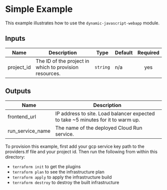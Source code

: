 # Simple Example

This example illustrates how to use the `dynamic-javascript-webapp` module.

<!-- BEGINNING OF PRE-COMMIT-TERRAFORM DOCS HOOK -->
## Inputs

| Name | Description | Type | Default | Required |
|------|-------------|------|---------|:--------:|
| project\_id | The ID of the project in which to provision resources. | `string` | n/a | yes |

## Outputs

| Name | Description |
|------|-------------|
| frontend\_url | IP address to site. Load balancer expected to take ~5 minutes for it to warm up. |
| run\_service\_name | The name of the deployed Cloud Run service. |

<!-- END OF PRE-COMMIT-TERRAFORM DOCS HOOK -->

To provision this example, first add your gcp service key path to the providers.tf file and your project id. Then run the following from within this directory:


- `terraform init` to get the plugins
- `terraform plan` to see the infrastructure plan
- `terraform apply` to apply the infrastructure build
- `terraform destroy` to destroy the built infrastructure

